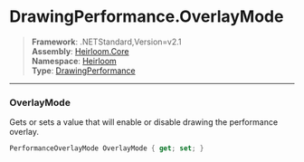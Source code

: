 # DrawingPerformance.OverlayMode

> **Framework**: .NETStandard,Version=v2.1  
> **Assembly**: [Heirloom.Core][0]  
> **Namespace**: [Heirloom][0]  
> **Type**: [DrawingPerformance][1]

--------------------------------------------------------------------------------

### OverlayMode

Gets or sets a value that will enable or disable drawing the performance overlay.

```cs
PerformanceOverlayMode OverlayMode { get; set; }
```

[0]: ../Heirloom.Core.md
[1]: Heirloom.DrawingPerformance.md
